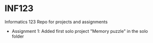 INF123
======

Informatics 123 Repo for projects and assignments

- Assignment 1: Added first solo project "Memory puzzle" in the solo folder
